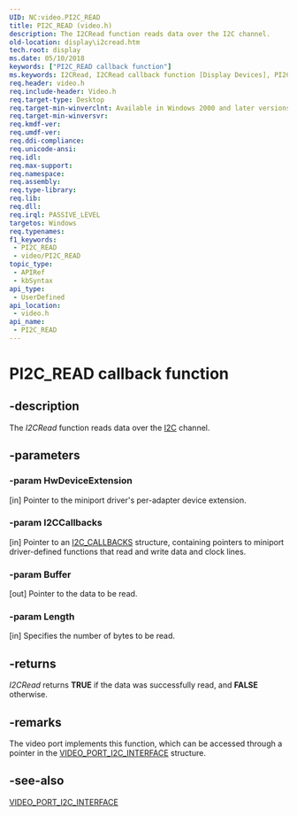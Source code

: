 ```yaml
---
UID: NC:video.PI2C_READ
title: PI2C_READ (video.h)
description: The I2CRead function reads data over the I2C channel.
old-location: display\i2cread.htm
tech.root: display
ms.date: 05/10/2018
keywords: ["PI2C_READ callback function"]
ms.keywords: I2CRead, I2CRead callback function [Display Devices], PI2C_READ, PI2C_READ callback, VideoPort_Functions_cb73b3b1-1646-43ef-ac61-5a14c9a53b9b.xml, display.i2cread, video/I2CRead
req.header: video.h
req.include-header: Video.h
req.target-type: Desktop
req.target-min-winverclnt: Available in Windows 2000 and later versions of the Windows operating systems.
req.target-min-winversvr: 
req.kmdf-ver: 
req.umdf-ver: 
req.ddi-compliance: 
req.unicode-ansi: 
req.idl: 
req.max-support: 
req.namespace: 
req.assembly: 
req.type-library: 
req.lib: 
req.dll: 
req.irql: PASSIVE_LEVEL
targetos: Windows
req.typenames: 
f1_keywords:
 - PI2C_READ
 - video/PI2C_READ
topic_type:
 - APIRef
 - kbSyntax
api_type:
 - UserDefined
api_location:
 - video.h
api_name:
 - PI2C_READ
---
```


# PI2C_READ callback function


## -description

The <i>I2CRead</i> function reads data over the <a href="/windows-hardware/drivers/">I2C</a> channel.

## -parameters

### -param HwDeviceExtension 

[in]
Pointer to the miniport driver's per-adapter device extension.

### -param I2CCallbacks 

[in]
Pointer to an <a href="/windows-hardware/drivers/ddi/video/ns-video-_i2c_callbacks">I2C_CALLBACKS</a> structure, containing pointers to miniport driver-defined functions that read and write data and clock lines.

### -param Buffer 

[out]
Pointer to the data to be read.

### -param Length 

[in]
Specifies the number of bytes to be read.

## -returns

<i>I2CRead</i> returns <b>TRUE</b> if the data was successfully read, and <b>FALSE</b> otherwise.

## -remarks

The video port implements this function, which can be accessed through a pointer in the <a href="/windows-hardware/drivers/ddi/video/ns-video-_video_port_i2c_interface">VIDEO_PORT_I2C_INTERFACE</a> structure.

## -see-also

<a href="/windows-hardware/drivers/ddi/video/ns-video-_video_port_i2c_interface">VIDEO_PORT_I2C_INTERFACE</a>

